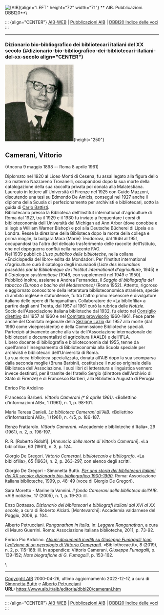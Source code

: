 ![\[AIB\]](/aib/wi/aibv72.gif){align="LEFT" height="72" width="71"}
** AIB. Pubblicazioni. DBBI20**\

::: {align="CENTER"}
[AIB-WEB](/) \| [Pubblicazioni AIB](/pubblicazioni/) \| [DBBI20 Indice
delle voci](dbbi20.htm)
:::

------------------------------------------------------------------------

### Dizionario bio-bibliografico dei bibliotecari italiani del XX secolo {#dizionario-bio-bibliografico-dei-bibliotecari-italiani-del-xx-secolo align="CENTER"}

![\[Ritratto\]](camerani.jpg){height="250"}

## Camerani, Vittorio

(Ancona 9 maggio 1898 -- Roma 8 aprile 1961)

Diplomato nel 1920 al Liceo Monti di Cesena, fu assai legato alla figura
dello zio materno Nazzareno Trovanelli, occupandosi dopo la sua morte
della catalogazione della sua raccolta privata poi donata alla
Malatestiana. Laureato in lettere all\'Università di Firenze nel 1925
con Guido Mazzoni, discutendo una tesi su Edmondo De Amicis, conseguì
nel 1927 anche il diploma della Scuola di perfezionamento per archivisti
e bibliotecari, sotto la guida di [Carlo Battisti](battisti.htm).\
Bibliotecario presso la Biblioteca dell\'Institut international
d\'agriculture di Roma dal 1927, tra il 1929 e il 1930 fu inviato a
frequentare i corsi di biblioteconomia dell\'Università del Michigan ad
Ann Arbor (dove conobbe e si legò a William Warner Bishop) e poi alla
Deutsche Bücherei di Lipsia e a Londra. Resse la direzione della
Biblioteca dopo la morte della collega e prima moglie, la bulgara Mara
(Marie) Teodorova, dal 1946 al 1951, occupandosi tra l\'altro del
delicato trasferimento delle raccolte dell\'Istituto, che nel dopoguerra
confluì nella nascente FAO.\
Nel 1939 pubblicò *L\'uso pubblico delle biblioteche*, nella collana
«Enciclopedia del libro» edita da Mondadori. Per l\'Institut
international d\'agriculture curò il catalogo degli incunaboli (*Liste
des incunables possédés par la Bibliothèque de l\'Institut international
d\'agriculture*, 1945) e il *Catalogue systématique* (1948, con
supplementi nel 1949 e 1950). Pubblicò inoltre, assieme a Andrea
Fernandez, il *Saggio di bibliografia del tabacco (Europa e bacino del
Mediterraneo)* (Roma 1952). Attento, rigoroso e aggiornato conoscitore
della letteratura biblioteconomica straniera, specie di ambito inglese e
statunitense, fu tra l\'altro primo recensore e divulgatore italiano
delle opere di Ranganathan. Collaboratore de «La bibliofilia» a partire
dagli anni Trenta, dal 1957 al 1961 curò la rubrica delle *Notizie*.\
Socio dell\'Associazione italiana biblioteche dal 1932, fu eletto nel
[Consiglio direttivo](/aib/stor/cariche54.htm) dal 1957 al 1960 e nel
[Comitato provvisorio](/aib/stor/cariche60.htm) 1960-1961. Fece parte
anche del Comitato regionale della [Sezione
Lazio](/aib/stor/sezioni/laz.htm) dal 1957 alla morte (dal 1960 come
vicepresidente) e della Commissione Biblioteche speciali. Partecipò
attivamente anche alla vita dell\'Associazione internazionale dei
bibliotecari e documentalisti di agricoltura (IAALD) e dell\'IFLA.\
Libero docente di bibliografia e biblioteconomia dal 1955, tenne da
quell\'anno l\'insegnamento di Biblioteconomia alla Scuola speciale per
archivisti e bibliotecari dell\'Università di Roma.\
La sua ricca biblioteca specializzata, donata all\'AIB dopo la sua
scomparsa dalla seconda moglie (Bruna Barbini), costituisce il nucleo
originale della Biblioteca dell\'Associazione. I suoi libri di
letteratura e linguistica vennero invece destinati, per il tramite del
fratello Sergio (direttore dell\'Archivio di Stato di Firenze) e di
Francesco Barberi, alla Biblioteca Augusta di Perugia.

Enrico Pio Ardolino

Francesco Barberi. *Vittorio Camerani († 8 aprile 1961)*. «Bollettino
d\'informazioni AIB», 1 (1961), n. 1, p. 98-101.

Maria Teresa Danieli. *La biblioteca Camerani all\'AIB*. «Bollettino
d\'informazioni AIB», 1 (1961), n. 4/5, p. 186-187.

Renzo Frattarolo. *Vittorio Camerani*. «Accademie e biblioteche
d\'Italia», 29 (1961), n. 2, p. 196-197.

R. R. \[Roberto Ridolfi\]. \[*Annuncio della morte di Vittorio
Camerani*\]. «La bibliofilia», 63 (1961), n. 3, p. 124.

Giorgio De Gregori. *Vittorio Camerani, bibliotecario e bibliografo*.
«La bibliofilia», 65 (1963), n. 2, p. 263-297, con elenco degli scritti.

Giorgio De Gregori - Simonetta Buttò. [*Per una storia dei bibliotecari
italiani del XX secolo: dizionario bio-bibliografico
1900-1990*](/aib/editoria/pub065.htm). Roma: Associazione italiana
biblioteche, 1999, p. 48-49 (voce di Giorgio De Gregori).

Sara Moretto - Marinella Vannini. *Il fondo Camerani della biblioteca
dell\'AIB*. «AIB notizie», 17 (2005), n. 1, p. 19-20: ill.

Enzo Bottasso. *Dizionario dei bibliotecari e bibliografi italiani dal
XVI al XX secolo*, a cura di Roberto Alciati. \[Montevarchi\]: Accademia
valdarnese del Poggio, 2009, p. 104.

Alberto Petrucciani. *Ranganathan in Italia*. In: *Leggere Ranganathan*,
a cura di Mauro Guerrini. Roma: Associazione italiana biblioteche, 2011,
p. 73-92.

Enrico Pio Ardolino. *[Alcuni documenti inediti su Giuseppe Fumagalli
(con l\'edizione di un necrologio di Vittorio
Camerani)](https://bibliothecae.unibo.it/article/view/10359/10384)*.
«Bibliothecae.it», 8 (2019), n. 2, p. 115-168: ill. In appendice:
Vittorio Camerani, *Giuseppe Fumagalli*, p. 139-152; *Note biografiche
di G. Fumagalli*, p. 153-162.

\

------------------------------------------------------------------------

[Copyright AIB](/su-questo-sito/dichiarazione-di-copyright-aib-web/)
2000-04-26, ultimo aggiornamento 2022-12-17, a cura di [Simonetta
Buttò](/aib/redazione3.htm) e [Alberto
Petrucciani](/su-questo-sito/redazione-aib-web/)\
**URL:** https://www.aib.it/aib/editoria/dbbi20/camerani.htm

------------------------------------------------------------------------

::: {align="CENTER"}
[AIB-WEB](/) \| [Pubblicazioni AIB](/pubblicazioni/) \| [DBBI20 Indice
delle voci](dbbi20.htm)
:::
